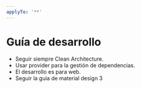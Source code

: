```yaml
---
applyTo: '**'
---
```

# Guía de desarrollo

- Seguir siempre Clean Architecture.
- Usar provider para la gestión de dependencias.
- El desarrollo es para web.
- Seguir la guia de material design 3 